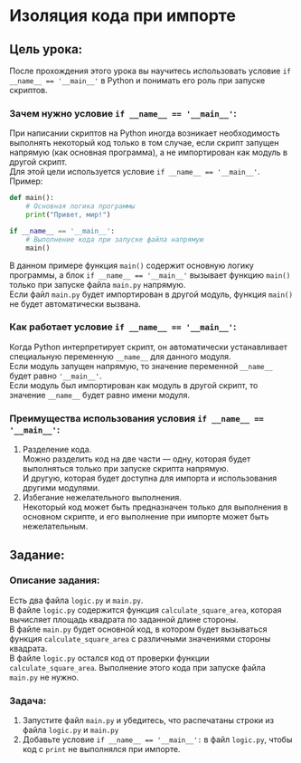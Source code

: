 # Изоляция кода при импорте

## Цель урока:
После прохождения этого урока вы научитесь использовать условие `if __name__ == '__main__'` в Python и понимать его роль при запуске скриптов.

### Зачем нужно условие `if __name__ == '__main__'`:
При написании скриптов на Python иногда возникает необходимость выполнять некоторый код только в том случае, если скрипт запущен напрямую (как основная программа), а не импортирован как модуль в другой скрипт.  
Для этой цели используется условие `if __name__ == '__main__'`.
Пример:
```python
def main():
    # Основная логика программы
    print("Привет, мир!")

if __name__ == '__main__':
    # Выполнение кода при запуске файла напрямую
    main()
```
В данном примере функция `main()` содержит основную логику программы, а блок `if __name__ == '__main__'` вызывает функцию `main()` только при запуске файла `main.py` напрямую.  
Если файл `main.py` будет импортирован в другой модуль, функция `main()` не будет автоматически вызвана.

### Как работает условие `if __name__ == '__main__'`:
Когда Python интерпретирует скрипт, он автоматически устанавливает специальную переменную `__name__` для данного модуля.  
Если модуль запущен напрямую, то значение переменной `__name__` будет равно `'__main__'`.  
Если модуль был импортирован как модуль в другой скрипт, то значение `__name__` будет равно имени модуля.

### Преимущества использования условия `if __name__ == '__main__'`:
1. Разделение кода.  
   Можно разделить код на две части — одну, которая будет выполняться только при запуске скрипта напрямую.  
   И другую, которая будет доступна для импорта и использования другими модулями.
2. Избегание нежелательного выполнения.  
   Некоторый код может быть предназначен только для выполнения в основном скрипте, и его выполнение при импорте может быть нежелательным.

## Задание:

### Описание задания:
Есть два файла `logic.py` и `main.py`.  
В файле `logic.py` содержится функция `calculate_square_area`, которая вычисляет площадь квадрата по заданной длине стороны.  
В файле `main.py` будет основной код, в котором будет вызываться функция `calculate_square_area` с различными значениями стороны квадрата.  
В файле `logic.py` остался код от проверки функции `calculate_square_area`. Выполнение этого кода при запуске файла `main.py` не нужно.

### Задача:
1. Запустите файл `main.py` и убедитесь, что распечатаны строки из файла `logic.py` и `main.py`
2. Добавьте условие `if __name__ == '__main__':` в файл `logic.py`, чтобы код с `print` не выполнялся при импорте.
